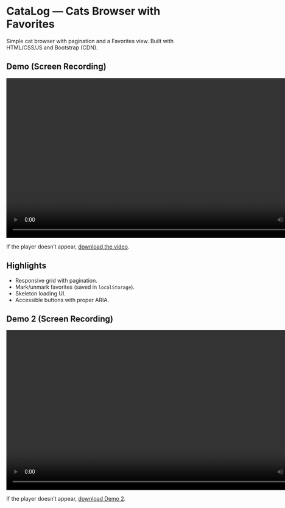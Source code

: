 # CataLog — Cats Browser with Favorites

Simple cat browser with pagination and a Favorites view. Built with HTML/CSS/JS and Bootstrap (CDN).

## Demo (Screen Recording)

<video src="https://raw.githubusercontent.com/Entesar-Qandil/cataLog/main/assets/demo.mp4" controls width="840" title="Project demo"></video>

If the player doesn’t appear, [download the video](assets/demo.mp4?raw=1).

## Highlights
- Responsive grid with pagination.
- Mark/unmark favorites (saved in `localStorage`).
- Skeleton loading UI.
- Accessible buttons with proper ARIA.


## Demo 2 (Screen Recording)

<video src="https://raw.githubusercontent.com/Entesar-Qandil/cataLog/main/assets/responseve.mp4" controls width="840" title="Project demo 2"></video>

If the player doesn’t appear, [download Demo 2](assets/responseve.mp4?raw=1).
